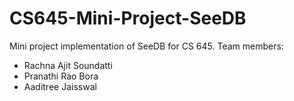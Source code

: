 # CS645-Mini-Project-SeeDB
Mini project implementation of SeeDB for CS 645.
Team members: 
* Rachna Ajit Soundatti
* Pranathi Rao Bora
* Aaditree Jaisswal
